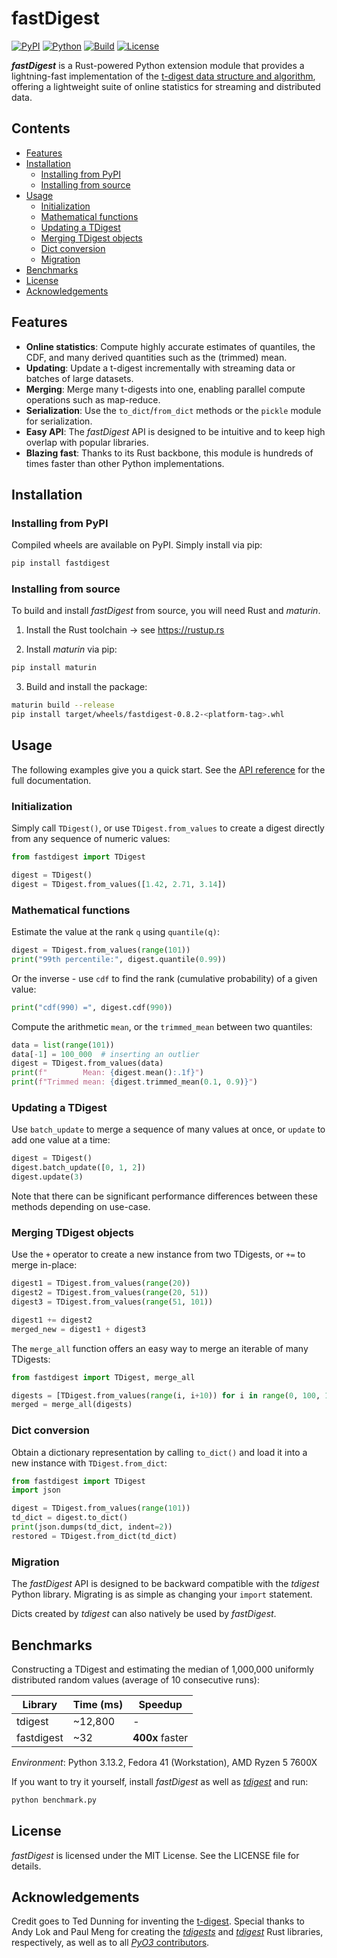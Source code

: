 # fastDigest

[![PyPI](https://img.shields.io/pypi/v/fastdigest.svg)](https://pypi.org/project/fastdigest/)
[![Python](https://img.shields.io/badge/python-3.7+-blue.svg)](https://www.python.org/downloads/)
[![Build](https://github.com/moritzmucha/fastdigest/actions/workflows/build.yml/badge.svg)](https://github.com/moritzmucha/fastdigest/actions)
[![License](https://img.shields.io/badge/License-MIT-yellow.svg)](./LICENSE)

***fastDigest*** is a Rust-powered Python extension module that provides a lightning-fast implementation of the [t-digest data structure and algorithm](https://github.com/tdunning/t-digest), offering a lightweight suite of online statistics for streaming and distributed data.

## Contents

- [Features](#features)
- [Installation](#installation)
  - [Installing from PyPI](#installing-from-pypi)
  - [Installing from source](#installing-from-source)
- [Usage](#usage)
  - [Initialization](#initialization)
  - [Mathematical functions](#mathematical-functions)
  - [Updating a TDigest](#updating-a-tdigest)
  - [Merging TDigest objects](#merging-tdigest-objects)
  - [Dict conversion](#dict-conversion)
  - [Migration](#migration)
- [Benchmarks](#benchmarks)
- [License](#license)
- [Acknowledgements](#acknowledgements)

## Features

- **Online statistics**: Compute highly accurate estimates of quantiles, the CDF, and many derived quantities such as the (trimmed) mean.
- **Updating**: Update a t-digest incrementally with streaming data or batches of large datasets.
- **Merging**: Merge many t-digests into one, enabling parallel compute operations such as map-reduce.
- **Serialization**: Use the `to_dict`/`from_dict` methods or the `pickle` module for serialization.
- **Easy API**: The *fastDigest* API is designed to be intuitive and to keep high overlap with popular libraries.
- **Blazing fast**: Thanks to its Rust backbone, this module is hundreds of times faster than other Python implementations.

## Installation

### Installing from PyPI

Compiled wheels are available on PyPI. Simply install via pip:

```bash
pip install fastdigest
```

### Installing from source

To build and install *fastDigest* from source, you will need Rust and *maturin*.

1. Install the Rust toolchain &rarr; see https://rustup.rs

2. Install *maturin* via pip:

```bash
pip install maturin
```

3. Build and install the package:

```bash
maturin build --release
pip install target/wheels/fastdigest-0.8.2-<platform-tag>.whl
```

## Usage

The following examples give you a quick start. See the [API reference](https://github.com/moritzmucha/fastdigest/blob/main/API.md) for the full documentation.

### Initialization

Simply call `TDigest()`, or use `TDigest.from_values` to create a digest directly from any sequence of numeric values:

```python
from fastdigest import TDigest

digest = TDigest()
digest = TDigest.from_values([1.42, 2.71, 3.14])
```

### Mathematical functions

Estimate the value at the rank `q` using `quantile(q)`:

```python
digest = TDigest.from_values(range(101))
print("99th percentile:", digest.quantile(0.99))
```

Or the inverse - use `cdf` to find the rank (cumulative probability) of a given value:

```python
print("cdf(990) =", digest.cdf(990))
```

Compute the arithmetic `mean`, or the `trimmed_mean` between two quantiles:

```python
data = list(range(101))
data[-1] = 100_000  # inserting an outlier
digest = TDigest.from_values(data)
print(f"        Mean: {digest.mean():.1f}")
print(f"Trimmed mean: {digest.trimmed_mean(0.1, 0.9)}")
```

### Updating a TDigest

Use `batch_update` to merge a sequence of many values at once, or `update` to add one value at a time:

```python
digest = TDigest()
digest.batch_update([0, 1, 2])
digest.update(3)
```

Note that there can be significant performance differences between these methods depending on use-case.

### Merging TDigest objects

Use the `+` operator to create a new instance from two TDigests, or `+=` to merge in-place:

```python
digest1 = TDigest.from_values(range(20))
digest2 = TDigest.from_values(range(20, 51))
digest3 = TDigest.from_values(range(51, 101))

digest1 += digest2
merged_new = digest1 + digest3
```

The `merge_all` function offers an easy way to merge an iterable of many TDigests:

```python
from fastdigest import TDigest, merge_all

digests = [TDigest.from_values(range(i, i+10)) for i in range(0, 100, 10)]
merged = merge_all(digests)
```

### Dict conversion

Obtain a dictionary representation by calling `to_dict()` and load it into a new instance with `TDigest.from_dict`:

```python
from fastdigest import TDigest
import json

digest = TDigest.from_values(range(101))
td_dict = digest.to_dict()
print(json.dumps(td_dict, indent=2))
restored = TDigest.from_dict(td_dict)
```

### Migration

The *fastDigest* API is designed to be backward compatible with the *tdigest* Python library. Migrating is as simple as changing your `import` statement.

Dicts created by *tdigest* can also natively be used by *fastDigest*.

## Benchmarks

Constructing a TDigest and estimating the median of 1,000,000 uniformly distributed random values (average of 10 consecutive runs):

| Library            | Time (ms) | Speedup         |
|--------------------|-----------|-----------------|
| tdigest            | ~12,800   | -               |
| fastdigest         | ~32       | **400x** faster |

*Environment*: Python 3.13.2, Fedora 41 (Workstation), AMD Ryzen 5 7600X

If you want to try it yourself, install *fastDigest* as well as [*tdigest*](https://github.com/CamDavidsonPilon/tdigest) and run:

```bash
python benchmark.py
```

## License

*fastDigest* is licensed under the MIT License. See the LICENSE file for details.

## Acknowledgements

Credit goes to Ted Dunning for inventing the [t-digest](https://github.com/tdunning/t-digest). Special thanks to Andy Lok and Paul Meng for creating the [*tdigests*](https://github.com/andylokandy/tdigests) and [*tdigest*](https://github.com/MnO2/t-digest) Rust libraries, respectively, as well as to all [*PyO3* contributors](https://github.com/pyo3).
